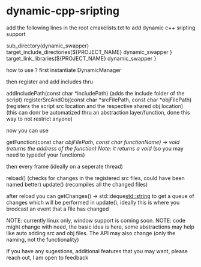 # dynamic-cpp-sripting


add the following lines in the root cmakelists.txt to add dynamic c++ sripting support 

sub_directory(dynamic_swapper)  
target_include_directories(${PROJECT_NAME}
    dynamic_swapper
}
target_link_libraries(${PROJECT_NAME}
    dynamic_swapper
}



how to use ?
first instantiate DynamicManager


then register and add includes thru

addIncludePath(const char *includePath) (adds the include folder of the script)
registerSrcAndObj(const char *srcFilePath, const char *objFilePath) (registers the script src location and the respective shared obj location) (this can donr be automatized thru an abstraction layer/function, done this way to not restrict anyone)

now you can use 

getFunction(const char *objFilePath, const char *functionName) -> void* (returns the address of the function)
Note: it returns a void* (so you may need to typedef your functions)

then every frame (ideally on a seperate thread)

reload() (checks for changes in the registered src files, could have been named better)
update() (recompiles all the changed files)


after reload you can 
getChanges() -> std::deque<std::string> to get a queue of changes which will be performed in update(), ideally this is where you brodcast an event that a file has changed


NOTE: currently linux only, window support is coming soon.
NOTE: code might change with need, the basic idea is here, some abstractions may help like auto adding src and obj files. The API may also change (only the naming, not the functionality)


If you have any sugestions, additional features that you may want, please reach out, I am open to feedback



